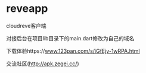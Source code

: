 # reveapp
cloudreve客户端

对接后台在项目lib目录下的main.dart修改为自己的域名

下载体验https://www.123pan.com/s/iGfEjv-1wRPA.html

交流社区(http://apk.zegei.cc/)
